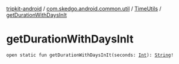 [tripkit-android](../../index.md) / [com.skedgo.android.common.util](../index.md) / [TimeUtils](index.md) / [getDurationWithDaysInIt](./get-duration-with-days-in-it.md)

# getDurationWithDaysInIt

`open static fun getDurationWithDaysInIt(seconds: `[`Int`](https://kotlinlang.org/api/latest/jvm/stdlib/kotlin/-int/index.html)`): `[`String`](https://kotlinlang.org/api/latest/jvm/stdlib/kotlin/-string/index.html)`!`